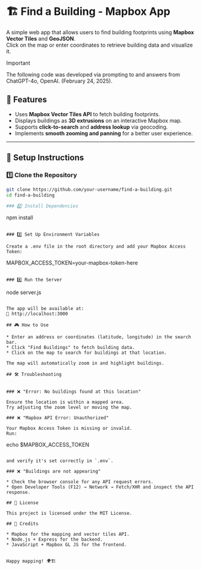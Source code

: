 # 🏗️ Find a Building - Mapbox App

A simple web app that allows users to find building footprints using **Mapbox Vector Tiles** and **GeoJSON**.  
Click on the map or enter coordinates to retrieve building data and visualize it.

> [!IMPORTANT]  
> The following code was developed via prompting to and answers from ChatGPT-4o, OpenAI. (February 24, 2025).

## 🚀 Features
- Uses **Mapbox Vector Tiles API** to fetch building footprints.
- Displays buildings as **3D extrusions** on an interactive Mapbox map.
- Supports **click-to-search** and **address lookup** via geocoding.
- Implements **smooth zooming and panning** for a better user experience.

---

## 📌 Setup Instructions

### 1️⃣ **Clone the Repository**
```sh
git clone https://github.com/your-username/find-a-building.git
cd find-a-building

### 2️⃣ Install Dependencies

```
npm install
```

### 3️⃣ Set Up Environment Variables

Create a .env file in the root directory and add your Mapbox Access Token:

```
MAPBOX_ACCESS_TOKEN=your-mapbox-token-here
```

### 4️⃣ Run the Server

```
node server.js
```

The app will be available at:
📍 http://localhost:3000

## 🎮 How to Use

* Enter an address or coordinates (latitude, longitude) in the search bar.
* Click "Find Buildings" to fetch building data.
* Click on the map to search for buildings at that location.

The map will automatically zoom in and highlight buildings.

## 🛠 Troubleshooting


### ❌ "Error: No buildings found at this location"

Ensure the location is within a mapped area.
Try adjusting the zoom level or moving the map.

### ❌ "Mapbox API Error: Unauthorized"

Your Mapbox Access Token is missing or invalid.
Run:

```
echo $MAPBOX_ACCESS_TOKEN
```

and verify it's set correctly in `.env`.

### ❌ "Buildings are not appearing"

* Check the browser console for any API request errors.
* Open Developer Tools (F12) → Network → Fetch/XHR and inspect the API response.

## 📜 License

This project is licensed under the MIT License.

## 🙌 Credits

* Mapbox for the mapping and vector tiles API.
* Node.js + Express for the backend.
* JavaScript + Mapbox GL JS for the frontend.


Happy mapping! 🌍🏗️